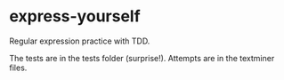 # express-yourself

Regular expression practice with TDD.

The tests are in the tests folder (surprise!). Attempts are in the textminer files.
